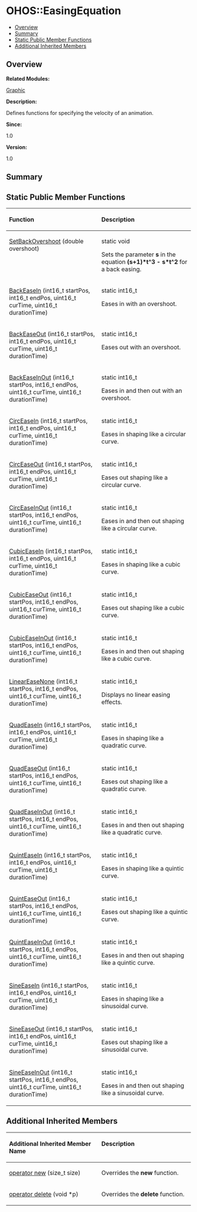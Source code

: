 # OHOS::EasingEquation<a name="EN-US_TOPIC_0000001055039534"></a>

-   [Overview](#section1631699377165633)
-   [Summary](#section847426664165633)
-   [Static Public Member Functions](#pub-static-methods)
-   [Additional Inherited Members](#inherited)

## **Overview**<a name="section1631699377165633"></a>

**Related Modules:**

[Graphic](graphic.md)

**Description:**

Defines functions for specifying the velocity of an animation. 

**Since:**

1.0

**Version:**

1.0

## **Summary**<a name="section847426664165633"></a>

## Static Public Member Functions<a name="pub-static-methods"></a>

<a name="table1633744403165633"></a>
<table><thead align="left"><tr id="row553366448165633"><th class="cellrowborder" valign="top" width="50%" id="mcps1.1.3.1.1"><p id="p910583458165633"><a name="p910583458165633"></a><a name="p910583458165633"></a>Function</p>
</th>
<th class="cellrowborder" valign="top" width="50%" id="mcps1.1.3.1.2"><p id="p352816605165633"><a name="p352816605165633"></a><a name="p352816605165633"></a>Description</p>
</th>
</tr>
</thead>
<tbody><tr id="row936950437165633"><td class="cellrowborder" valign="top" width="50%" headers="mcps1.1.3.1.1 "><p id="p44094814165633"><a name="p44094814165633"></a><a name="p44094814165633"></a><a href="graphic.md#gab7cf0e64a0d363d8b448262d719ac97a">SetBackOvershoot</a> (double overshoot)</p>
</td>
<td class="cellrowborder" valign="top" width="50%" headers="mcps1.1.3.1.2 "><p id="p137100427165633"><a name="p137100427165633"></a><a name="p137100427165633"></a>static void </p>
<p id="p2010894313165633"><a name="p2010894313165633"></a><a name="p2010894313165633"></a>Sets the parameter <strong id="b1130939316165633"><a name="b1130939316165633"></a><a name="b1130939316165633"></a>s</strong> in the equation <strong id="b1179983762165633"><a name="b1179983762165633"></a><a name="b1179983762165633"></a>(s+1)*t^3 - s*t^2</strong> for a back easing. </p>
</td>
</tr>
<tr id="row59624392165633"><td class="cellrowborder" valign="top" width="50%" headers="mcps1.1.3.1.1 "><p id="p101196011165633"><a name="p101196011165633"></a><a name="p101196011165633"></a><a href="graphic.md#ga4598524b16a33de497fa9321d887d3b1">BackEaseIn</a> (int16_t startPos, int16_t endPos, uint16_t curTime, uint16_t durationTime)</p>
</td>
<td class="cellrowborder" valign="top" width="50%" headers="mcps1.1.3.1.2 "><p id="p409009729165633"><a name="p409009729165633"></a><a name="p409009729165633"></a>static int16_t </p>
<p id="p1306708997165633"><a name="p1306708997165633"></a><a name="p1306708997165633"></a>Eases in with an overshoot. </p>
</td>
</tr>
<tr id="row1624505022165633"><td class="cellrowborder" valign="top" width="50%" headers="mcps1.1.3.1.1 "><p id="p801955641165633"><a name="p801955641165633"></a><a name="p801955641165633"></a><a href="graphic.md#ga7399f01f7abc33413bf25aa17a99c2f2">BackEaseOut</a> (int16_t startPos, int16_t endPos, uint16_t curTime, uint16_t durationTime)</p>
</td>
<td class="cellrowborder" valign="top" width="50%" headers="mcps1.1.3.1.2 "><p id="p1605544805165633"><a name="p1605544805165633"></a><a name="p1605544805165633"></a>static int16_t </p>
<p id="p875664541165633"><a name="p875664541165633"></a><a name="p875664541165633"></a>Eases out with an overshoot. </p>
</td>
</tr>
<tr id="row512634339165633"><td class="cellrowborder" valign="top" width="50%" headers="mcps1.1.3.1.1 "><p id="p158017494165633"><a name="p158017494165633"></a><a name="p158017494165633"></a><a href="graphic.md#gac7c2a9a1dfce384438a3bd9d6c0c2525">BackEaseInOut</a> (int16_t startPos, int16_t endPos, uint16_t curTime, uint16_t durationTime)</p>
</td>
<td class="cellrowborder" valign="top" width="50%" headers="mcps1.1.3.1.2 "><p id="p424493763165633"><a name="p424493763165633"></a><a name="p424493763165633"></a>static int16_t </p>
<p id="p330299096165633"><a name="p330299096165633"></a><a name="p330299096165633"></a>Eases in and then out with an overshoot. </p>
</td>
</tr>
<tr id="row453406401165633"><td class="cellrowborder" valign="top" width="50%" headers="mcps1.1.3.1.1 "><p id="p648198390165633"><a name="p648198390165633"></a><a name="p648198390165633"></a><a href="graphic.md#ga446c958f14b3d6de24e2c1bab171bba2">CircEaseIn</a> (int16_t startPos, int16_t endPos, uint16_t curTime, uint16_t durationTime)</p>
</td>
<td class="cellrowborder" valign="top" width="50%" headers="mcps1.1.3.1.2 "><p id="p1100687830165633"><a name="p1100687830165633"></a><a name="p1100687830165633"></a>static int16_t </p>
<p id="p787000095165633"><a name="p787000095165633"></a><a name="p787000095165633"></a>Eases in shaping like a circular curve. </p>
</td>
</tr>
<tr id="row553067155165633"><td class="cellrowborder" valign="top" width="50%" headers="mcps1.1.3.1.1 "><p id="p1982971448165633"><a name="p1982971448165633"></a><a name="p1982971448165633"></a><a href="graphic.md#gaab8fad8664d648df7e5e224b68ee54ad">CircEaseOut</a> (int16_t startPos, int16_t endPos, uint16_t curTime, uint16_t durationTime)</p>
</td>
<td class="cellrowborder" valign="top" width="50%" headers="mcps1.1.3.1.2 "><p id="p1515475773165633"><a name="p1515475773165633"></a><a name="p1515475773165633"></a>static int16_t </p>
<p id="p151450859165633"><a name="p151450859165633"></a><a name="p151450859165633"></a>Eases out shaping like a circular curve. </p>
</td>
</tr>
<tr id="row633892291165633"><td class="cellrowborder" valign="top" width="50%" headers="mcps1.1.3.1.1 "><p id="p752974953165633"><a name="p752974953165633"></a><a name="p752974953165633"></a><a href="graphic.md#ga68c392dad14e1bef192b085aeec6ca9b">CircEaseInOut</a> (int16_t startPos, int16_t endPos, uint16_t curTime, uint16_t durationTime)</p>
</td>
<td class="cellrowborder" valign="top" width="50%" headers="mcps1.1.3.1.2 "><p id="p1444196198165633"><a name="p1444196198165633"></a><a name="p1444196198165633"></a>static int16_t </p>
<p id="p333318215165633"><a name="p333318215165633"></a><a name="p333318215165633"></a>Eases in and then out shaping like a circular curve. </p>
</td>
</tr>
<tr id="row619735420165633"><td class="cellrowborder" valign="top" width="50%" headers="mcps1.1.3.1.1 "><p id="p1204876389165633"><a name="p1204876389165633"></a><a name="p1204876389165633"></a><a href="graphic.md#ga5c91a83cc424fb7e4e1f40cae6b3be66">CubicEaseIn</a> (int16_t startPos, int16_t endPos, uint16_t curTime, uint16_t durationTime)</p>
</td>
<td class="cellrowborder" valign="top" width="50%" headers="mcps1.1.3.1.2 "><p id="p455953186165633"><a name="p455953186165633"></a><a name="p455953186165633"></a>static int16_t </p>
<p id="p1818706306165633"><a name="p1818706306165633"></a><a name="p1818706306165633"></a>Eases in shaping like a cubic curve. </p>
</td>
</tr>
<tr id="row655104714165633"><td class="cellrowborder" valign="top" width="50%" headers="mcps1.1.3.1.1 "><p id="p1114016965165633"><a name="p1114016965165633"></a><a name="p1114016965165633"></a><a href="graphic.md#ga529a948d9f6711a5f2726af5f10d7a48">CubicEaseOut</a> (int16_t startPos, int16_t endPos, uint16_t curTime, uint16_t durationTime)</p>
</td>
<td class="cellrowborder" valign="top" width="50%" headers="mcps1.1.3.1.2 "><p id="p571766004165633"><a name="p571766004165633"></a><a name="p571766004165633"></a>static int16_t </p>
<p id="p1591405530165633"><a name="p1591405530165633"></a><a name="p1591405530165633"></a>Eases out shaping like a cubic curve. </p>
</td>
</tr>
<tr id="row1288630201165633"><td class="cellrowborder" valign="top" width="50%" headers="mcps1.1.3.1.1 "><p id="p132217830165633"><a name="p132217830165633"></a><a name="p132217830165633"></a><a href="graphic.md#gad99ea4ed828f274f111f492eea123cb4">CubicEaseInOut</a> (int16_t startPos, int16_t endPos, uint16_t curTime, uint16_t durationTime)</p>
</td>
<td class="cellrowborder" valign="top" width="50%" headers="mcps1.1.3.1.2 "><p id="p909057356165633"><a name="p909057356165633"></a><a name="p909057356165633"></a>static int16_t </p>
<p id="p135565863165633"><a name="p135565863165633"></a><a name="p135565863165633"></a>Eases in and then out shaping like a cubic curve. </p>
</td>
</tr>
<tr id="row1604751387165633"><td class="cellrowborder" valign="top" width="50%" headers="mcps1.1.3.1.1 "><p id="p2076522134165633"><a name="p2076522134165633"></a><a name="p2076522134165633"></a><a href="graphic.md#ga8af9a1f527ffaa5006cf0ee867f7d7d0">LinearEaseNone</a> (int16_t startPos, int16_t endPos, uint16_t curTime, uint16_t durationTime)</p>
</td>
<td class="cellrowborder" valign="top" width="50%" headers="mcps1.1.3.1.2 "><p id="p236468021165633"><a name="p236468021165633"></a><a name="p236468021165633"></a>static int16_t </p>
<p id="p522712165165633"><a name="p522712165165633"></a><a name="p522712165165633"></a>Displays no linear easing effects. </p>
</td>
</tr>
<tr id="row263264100165633"><td class="cellrowborder" valign="top" width="50%" headers="mcps1.1.3.1.1 "><p id="p350414742165633"><a name="p350414742165633"></a><a name="p350414742165633"></a><a href="graphic.md#ga72a9b93086c8466767942863a7d5cb78">QuadEaseIn</a> (int16_t startPos, int16_t endPos, uint16_t curTime, uint16_t durationTime)</p>
</td>
<td class="cellrowborder" valign="top" width="50%" headers="mcps1.1.3.1.2 "><p id="p1355578035165633"><a name="p1355578035165633"></a><a name="p1355578035165633"></a>static int16_t </p>
<p id="p23869117165633"><a name="p23869117165633"></a><a name="p23869117165633"></a>Eases in shaping like a quadratic curve. </p>
</td>
</tr>
<tr id="row436844817165633"><td class="cellrowborder" valign="top" width="50%" headers="mcps1.1.3.1.1 "><p id="p528267347165633"><a name="p528267347165633"></a><a name="p528267347165633"></a><a href="graphic.md#ga0c9cd2781e17f7077b4c9d5847eb90c8">QuadEaseOut</a> (int16_t startPos, int16_t endPos, uint16_t curTime, uint16_t durationTime)</p>
</td>
<td class="cellrowborder" valign="top" width="50%" headers="mcps1.1.3.1.2 "><p id="p1097910013165633"><a name="p1097910013165633"></a><a name="p1097910013165633"></a>static int16_t </p>
<p id="p442274646165633"><a name="p442274646165633"></a><a name="p442274646165633"></a>Eases out shaping like a quadratic curve. </p>
</td>
</tr>
<tr id="row705668741165633"><td class="cellrowborder" valign="top" width="50%" headers="mcps1.1.3.1.1 "><p id="p535142839165633"><a name="p535142839165633"></a><a name="p535142839165633"></a><a href="graphic.md#ga8f62ddc3f1b2b33904845601108d6f64">QuadEaseInOut</a> (int16_t startPos, int16_t endPos, uint16_t curTime, uint16_t durationTime)</p>
</td>
<td class="cellrowborder" valign="top" width="50%" headers="mcps1.1.3.1.2 "><p id="p417271306165633"><a name="p417271306165633"></a><a name="p417271306165633"></a>static int16_t </p>
<p id="p457557847165633"><a name="p457557847165633"></a><a name="p457557847165633"></a>Eases in and then out shaping like a quadratic curve. </p>
</td>
</tr>
<tr id="row1428041490165633"><td class="cellrowborder" valign="top" width="50%" headers="mcps1.1.3.1.1 "><p id="p775985592165633"><a name="p775985592165633"></a><a name="p775985592165633"></a><a href="graphic.md#ga9ddf5221cdde5f6a37096300847a50ac">QuintEaseIn</a> (int16_t startPos, int16_t endPos, uint16_t curTime, uint16_t durationTime)</p>
</td>
<td class="cellrowborder" valign="top" width="50%" headers="mcps1.1.3.1.2 "><p id="p681479153165633"><a name="p681479153165633"></a><a name="p681479153165633"></a>static int16_t </p>
<p id="p1964749707165633"><a name="p1964749707165633"></a><a name="p1964749707165633"></a>Eases in shaping like a quintic curve. </p>
</td>
</tr>
<tr id="row784727694165633"><td class="cellrowborder" valign="top" width="50%" headers="mcps1.1.3.1.1 "><p id="p1971575617165633"><a name="p1971575617165633"></a><a name="p1971575617165633"></a><a href="graphic.md#gaa61e26b2bff3f69edced36d0c0d17a45">QuintEaseOut</a> (int16_t startPos, int16_t endPos, uint16_t curTime, uint16_t durationTime)</p>
</td>
<td class="cellrowborder" valign="top" width="50%" headers="mcps1.1.3.1.2 "><p id="p441341740165633"><a name="p441341740165633"></a><a name="p441341740165633"></a>static int16_t </p>
<p id="p619119952165633"><a name="p619119952165633"></a><a name="p619119952165633"></a>Eases out shaping like a quintic curve. </p>
</td>
</tr>
<tr id="row125327356165633"><td class="cellrowborder" valign="top" width="50%" headers="mcps1.1.3.1.1 "><p id="p49487629165633"><a name="p49487629165633"></a><a name="p49487629165633"></a><a href="graphic.md#ga8bea02f98d26a97072f32369370a421b">QuintEaseInOut</a> (int16_t startPos, int16_t endPos, uint16_t curTime, uint16_t durationTime)</p>
</td>
<td class="cellrowborder" valign="top" width="50%" headers="mcps1.1.3.1.2 "><p id="p1755817553165633"><a name="p1755817553165633"></a><a name="p1755817553165633"></a>static int16_t </p>
<p id="p360053274165633"><a name="p360053274165633"></a><a name="p360053274165633"></a>Eases in and then out shaping like a quintic curve. </p>
</td>
</tr>
<tr id="row272024462165633"><td class="cellrowborder" valign="top" width="50%" headers="mcps1.1.3.1.1 "><p id="p397684342165633"><a name="p397684342165633"></a><a name="p397684342165633"></a><a href="graphic.md#ga89ee91a569b73c6ebb29ae4dfd2777f9">SineEaseIn</a> (int16_t startPos, int16_t endPos, uint16_t curTime, uint16_t durationTime)</p>
</td>
<td class="cellrowborder" valign="top" width="50%" headers="mcps1.1.3.1.2 "><p id="p1456799357165633"><a name="p1456799357165633"></a><a name="p1456799357165633"></a>static int16_t </p>
<p id="p1207745821165633"><a name="p1207745821165633"></a><a name="p1207745821165633"></a>Eases in shaping like a sinusoidal curve. </p>
</td>
</tr>
<tr id="row246593923165633"><td class="cellrowborder" valign="top" width="50%" headers="mcps1.1.3.1.1 "><p id="p1704103814165633"><a name="p1704103814165633"></a><a name="p1704103814165633"></a><a href="graphic.md#ga34018757e69d7920557030f33393048d">SineEaseOut</a> (int16_t startPos, int16_t endPos, uint16_t curTime, uint16_t durationTime)</p>
</td>
<td class="cellrowborder" valign="top" width="50%" headers="mcps1.1.3.1.2 "><p id="p618659112165633"><a name="p618659112165633"></a><a name="p618659112165633"></a>static int16_t </p>
<p id="p1632777895165633"><a name="p1632777895165633"></a><a name="p1632777895165633"></a>Eases out shaping like a sinusoidal curve. </p>
</td>
</tr>
<tr id="row1345901472165633"><td class="cellrowborder" valign="top" width="50%" headers="mcps1.1.3.1.1 "><p id="p1089862184165633"><a name="p1089862184165633"></a><a name="p1089862184165633"></a><a href="graphic.md#ga2c3b14232a67095b0b941bae3a7b2e54">SineEaseInOut</a> (int16_t startPos, int16_t endPos, uint16_t curTime, uint16_t durationTime)</p>
</td>
<td class="cellrowborder" valign="top" width="50%" headers="mcps1.1.3.1.2 "><p id="p130788642165633"><a name="p130788642165633"></a><a name="p130788642165633"></a>static int16_t </p>
<p id="p1453123751165633"><a name="p1453123751165633"></a><a name="p1453123751165633"></a>Eases in and then out shaping like a sinusoidal curve. </p>
</td>
</tr>
</tbody>
</table>

## Additional Inherited Members<a name="inherited"></a>

<a name="table909736790165633"></a>
<table><thead align="left"><tr id="row1474093777165633"><th class="cellrowborder" valign="top" width="50%" id="mcps1.1.3.1.1"><p id="p82960245165633"><a name="p82960245165633"></a><a name="p82960245165633"></a>Additional Inherited Member Name</p>
</th>
<th class="cellrowborder" valign="top" width="50%" id="mcps1.1.3.1.2"><p id="p2133554257165633"><a name="p2133554257165633"></a><a name="p2133554257165633"></a>Description</p>
</th>
</tr>
</thead>
<tbody><tr id="row273373321165633"><td class="cellrowborder" valign="top" width="50%" headers="mcps1.1.3.1.1 "><p id="p433422769165633"><a name="p433422769165633"></a><a name="p433422769165633"></a><a href="graphic.md#ga4854963aa969ee20a6cd174a70f5cd23">operator new</a> (size_t size)</p>
</td>
<td class="cellrowborder" valign="top" width="50%" headers="mcps1.1.3.1.2 "><p id="p789497572165633"><a name="p789497572165633"></a><a name="p789497572165633"></a>Overrides the <strong id="b2021054083165633"><a name="b2021054083165633"></a><a name="b2021054083165633"></a>new</strong> function. </p>
</td>
</tr>
<tr id="row1586391717165633"><td class="cellrowborder" valign="top" width="50%" headers="mcps1.1.3.1.1 "><p id="p1994583322165633"><a name="p1994583322165633"></a><a name="p1994583322165633"></a><a href="graphic.md#gadf1997a0f56ac2b220e7f0f8e8e0a6ef">operator delete</a> (void *p)</p>
</td>
<td class="cellrowborder" valign="top" width="50%" headers="mcps1.1.3.1.2 "><p id="p987404853165633"><a name="p987404853165633"></a><a name="p987404853165633"></a>Overrides the <strong id="b2070256357165633"><a name="b2070256357165633"></a><a name="b2070256357165633"></a>delete</strong> function. </p>
</td>
</tr>
</tbody>
</table>

